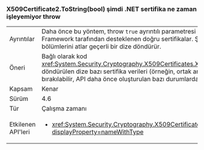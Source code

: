 ### <a name="x509certificate2tostringbool-does-not-throw-now-when-net-cannot-handle-the-certificate"></a>X509Certificate2.ToString(bool) şimdi .NET sertifika ne zaman işleyemiyor throw

|   |   |
|---|---|
|Ayrıntılar|Daha önce bu yöntem, throw <code>true</code> ayrıntılı parametresi için geçirilen ve vardı yüklü olan ve .NET Framework tarafından desteklenen doğru sertifikalar. Şimdi, yöntem başarılı ve sertifika erişilemez bölümlerini atlar geçerli bir dize döndürür.|
|Öneri|Bağlı olarak kod <xref:System.Security.Cryptography.X509Certificates.X509Certificate2.ToString(System.Boolean)> döndürülen dize bazı sertifika verileri (örneğin, ortak anahtar, özel anahtarı ve uzantıları) dışarıda bırakılabilir, API daha önce oluşturulan bazı durumlarda beklenir güncelleştirilmesi.|
|Kapsam|Kenar|
|Sürüm|4.6|
|Tür|Çalışma zamanı|
|Etkilenen API'leri|<ul><li><xref:System.Security.Cryptography.X509Certificates.X509Certificate2.ToString(System.Boolean)?displayProperty=nameWithType></li></ul>|

